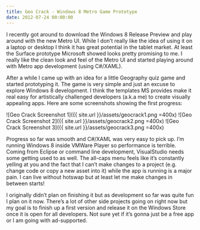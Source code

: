 ```yaml
---
title: Geo Crack - Windows 8 Metro Game Prototype
date: 2012-07-24 00:00:00
---
```

I recently got around to download the Windows 8 Release Preview and play around with the new Metro UI. While I don’t really like the idea of using it on a laptop or desktop I think it has great potential in the tablet market. At least the Surface prototype Microsoft showed looks pretty promising to me. I really like the clean look and feel of the Metro UI and started playing around with Metro app development (using C#/XAML).

After a while I came up with an idea for a little Geography quiz game and started prototyping it. The game is very simple and just an excuse to explore Windows 8 development. I think the templates MS provides make it real easy for artistically challenged developers (a.k.a me) to create visually appealing apps. Here are some screenshots  showing the first progress:

![Geo Crack Screenshot 1]({{ site.url }}/assets/geocrack1.png =400x)
![Geo Crack Screenshot 2]({{ site.url }}/assets/geocrack2.png =400x)
![Geo Crack Screenshot 3]({{ site.url }}/assets/geocrack3.png =400x)

Progress so far was smooth and C#/XAML was very easy to pick up. I’m running Windows 8 inside VMWare Player so performance is terrible. Coming from Eclipse or command line development, VisualStudio needs some getting used to as well. The all-caps menu feels like it’s constantly yelling at you and the fact that I can’t make changes to a project (e.g. change code or copy a new asset into it) while the app is running is a major pain. I can live without hotswap but at least let me make changes in between starts!

I originally didn’t plan on finishing it but as development so far was quite fun I plan on it now. There’s a lot of other side projects going on right now but my goal is to finish up a first version and release it on the Windows Store once it is open for all developers. Not sure yet if it’s gonna just be a free app or I am going with ad-supported.